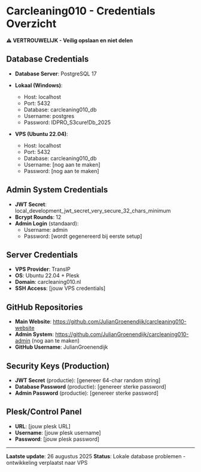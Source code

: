 # Carcleaning010 - Credentials Overzicht
**⚠️ VERTROUWELIJK - Veilig opslaan en niet delen**

## Database Credentials
- **Database Server**: PostgreSQL 17
- **Lokaal (Windows)**:
  - Host: localhost
  - Port: 5432  
  - Database: carcleaning010_db
  - Username: postgres
  - Password: IDPRO_S3cure!Db_2025

- **VPS (Ubuntu 22.04)**:
  - Host: localhost
  - Port: 5432
  - Database: carcleaning010_db  
  - Username: [nog aan te maken]
  - Password: [nog aan te maken]

## Admin System Credentials
- **JWT Secret**: local_development_jwt_secret_very_secure_32_chars_minimum
- **Bcrypt Rounds**: 12
- **Admin Login** (standaard):
  - Username: admin
  - Password: [wordt gegenereerd bij eerste setup]

## Server Credentials  
- **VPS Provider**: TransIP
- **OS**: Ubuntu 22.04 + Plesk
- **Domain**: carcleaning010.nl
- **SSH Access**: [jouw VPS credentials]

## GitHub Repositories
- **Main Website**: https://github.com/JulianGroenendijk/carcleaning010-website
- **Admin System**: https://github.com/JulianGroenendijk/carcleaning010-admin (nog aan te maken)
- **GitHub Username**: JulianGroenendijk

## Security Keys (Production)
- **JWT Secret** (productie): [genereer 64-char random string]
- **Database Password** (productie): [genereer sterke password]
- **Admin Password** (productie): [genereer sterke password]

## Plesk/Control Panel
- **URL**: [jouw plesk URL]
- **Username**: [jouw plesk username]  
- **Password**: [jouw plesk password]

---
**Laatste update**: 26 augustus 2025
**Status**: Lokale database problemen - ontwikkeling verplaatst naar VPS